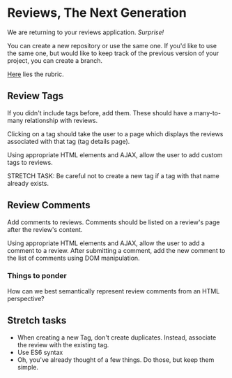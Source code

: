 # Reviews, The Next Generation

We are returning to your reviews application. *Surprise!*

You can create a new repository or use the same one. If you'd like to use the same one, but would like to keep track of the previous version of your project, you can create a branch.

[Here](./rubric.md) lies the rubric.

## Review Tags

If you didn't include tags before, add them. These should have a many-to-many relationship with reviews.

Clicking on a tag should take the user to a page which displays the reviews associated with that tag (tag details page).

Using appropriate HTML elements and AJAX, allow the user to add custom tags to reviews. 

STRETCH TASK: Be careful not to create a new tag if a tag with that name already exists.

## Review Comments

Add comments to reviews. Comments should be listed on a review's page after the review's content.

Using appropriate HTML elements and AJAX, allow the user to add a comment to a review. After submitting a comment, add the new comment to the list of comments using DOM manipulation.

### Things to ponder

How can we best semantically represent review comments from an HTML perspective?

## Stretch tasks

- When creating a new Tag, don't create duplicates.  Instead, associate the review with the existing tag.
- Use ES6 syntax
- Oh, you've already thought of a few things. Do those, but keep them simple.

